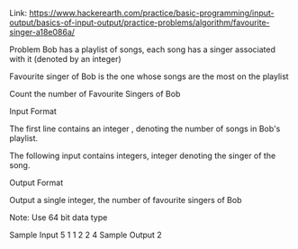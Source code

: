 Link: https://www.hackerearth.com/practice/basic-programming/input-output/basics-of-input-output/practice-problems/algorithm/favourite-singer-a18e086a/

Problem
Bob has a playlist of 
 songs, each song has a singer associated with it (denoted by an integer)

Favourite singer of Bob is the one whose songs are the most on the playlist

Count the number of Favourite Singers of Bob

Input Format 

The first line contains an integer 
, denoting the number of songs in Bob's playlist.

The following input contains 
 integers, 
 integer denoting the singer of the 
 song.

Output Format

Output a single integer, the number of favourite singers of Bob

Note: Use 64 bit data type


Sample Input
5
1 1 2 2 4
Sample Output
2

